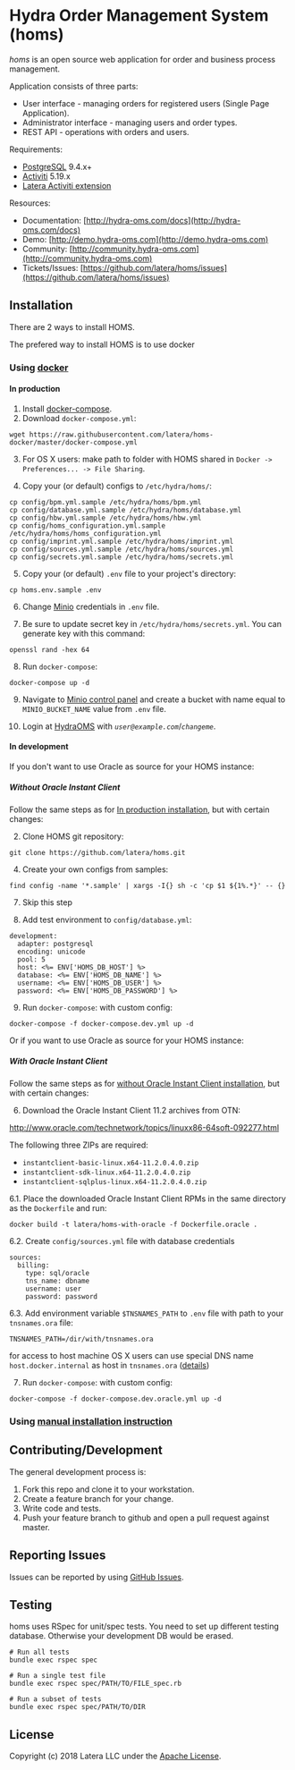 # Hydra Order Management System (homs)

*homs* is an open source web application for order and business process management.

Application consists of three parts:
* User interface - managing orders for registered users (Single Page Application).
* Administrator interface - managing users and order types.
* REST API - operations with orders and users.

Requirements:
* [PostgreSQL](http://www.postgresql.org/) 9.4.x+
* [Activiti](http://www.activiti.org/) 5.19.x
* [Latera Activiti extension](https://github.com/latera/activiti-ext)

Resources:
* Documentation: [http://hydra-oms.com/docs](http://hydra-oms.com/docs)
* Demo: [http://demo.hydra-oms.com](http://demo.hydra-oms.com)
* Community: [http://community.hydra-oms.com](http://community.hydra-oms.com)
* Tickets/Issues: [https://github.com/latera/homs/issues](https://github.com/latera/homs/issues)


## Installation

There are 2 ways to install HOMS.

The prefered way to install HOMS is to use docker

### Using [docker](https://www.docker.com/)

#### In production

1. Install [docker-compose](https://docs.docker.com/compose/install/).
2. Download `docker-compose.yml`:

  ```
  wget https://raw.githubusercontent.com/latera/homs-docker/master/docker-compose.yml
  ```
3. For OS X users: make path to folder with HOMS shared in `Docker -> Preferences... -> File Sharing`.

4. Copy your (or default) configs to `/etc/hydra/homs/`:

  ```
  cp config/bpm.yml.sample /etc/hydra/homs/bpm.yml
  cp config/database.yml.sample /etc/hydra/homs/database.yml
  cp config/hbw.yml.sample /etc/hydra/homs/hbw.yml
  cp config/homs_configuration.yml.sample /etc/hydra/homs/homs_configuration.yml
  cp config/imprint.yml.sample /etc/hydra/homs/imprint.yml
  cp config/sources.yml.sample /etc/hydra/homs/sources.yml
  cp config/secrets.yml.sample /etc/hydra/homs/secrets.yml
  ```

5. Copy your (or default) `.env` file to your project's directory:

  ```
  cp homs.env.sample .env
  ```

6. Change [Minio](https://github.com/minio/minio) credentials in `.env` file.

7. Be sure to update secret key in `/etc/hydra/homs/secrets.yml`. You can generate key with this command:

  ```
  openssl rand -hex 64
  ```

8. Run `docker-compose`:

  ```
  docker-compose up -d
  ```

9. Navigate to [Minio control panel](http://localhost:9000) and create a bucket with name equal to `MINIO_BUCKET_NAME` value from `.env` file.

10. Login at [HydraOMS](http://localhost:3000) with *`user@example.com`*/*`changeme`*.


#### In development

If you don't want to use Oracle as source for your HOMS instance:

##### Without Oracle Instant Client

Follow the same steps as for [In production installation](#in-production), but with certain changes:

2. Clone HOMS git repository:

  ```
  git clone https://github.com/latera/homs.git
  ```

4. Create your own configs from samples:

  ```
  find config -name '*.sample' | xargs -I{} sh -c 'cp $1 ${1%.*}' -- {}
  ```

7. Skip this step

8. Add test environment to `config/database.yml`:

  ```
  development:
    adapter: postgresql
    encoding: unicode
    pool: 5
    host: <%= ENV['HOMS_DB_HOST'] %>
    database: <%= ENV['HOMS_DB_NAME'] %>
    username: <%= ENV['HOMS_DB_USER'] %>
    password: <%= ENV['HOMS_DB_PASSWORD'] %>
  ```
  
9. Run `docker-compose`: with custom config:
  ```
  docker-compose -f docker-compose.dev.yml up -d
  ```

Or if you want to use Oracle as source for your HOMS instance:

##### With Oracle Instant Client

Follow the same steps as for [without Oracle Instant Client installation](#without-oracle-instant-client), but with certain changes:

6. Download the Oracle Instant Client 11.2 archives from OTN:

http://www.oracle.com/technetwork/topics/linuxx86-64soft-092277.html

The following three ZIPs are required:

- `instantclient-basic-linux.x64-11.2.0.4.0.zip`
- `instantclient-sdk-linux.x64-11.2.0.4.0.zip`
- `instantclient-sqlplus-linux.x64-11.2.0.4.0.zip`

6.1. Place the downloaded Oracle Instant Client RPMs in the same directory as the `Dockerfile` and run:

```
docker build -t latera/homs-with-oracle -f Dockerfile.oracle .
```

6.2. Create `config/sources.yml` file with database credentials

```
sources:
  billing:
    type: sql/oracle
    tns_name: dbname
    username: user
    password: password
```

6.3. Add environment variable `$TNSNAMES_PATH` to `.env` file with path to your `tnsnames.ora` file:

```
TNSNAMES_PATH=/dir/with/tnsnames.ora
```

for access to host machine OS X users can use special DNS name `host.docker.internal` as host in `tnsnames.ora` ([details](https://docs.docker.com/docker-for-mac/networking))

7. Run `docker-compose`: with custom config:
  ```
  docker-compose -f docker-compose.dev.oracle.yml up -d
  ```

### Using [manual installation instruction](https://github.com/latera/homs/blob/master/INSTALL.md)

## Contributing/Development

The general development process is:

1. Fork this repo and clone it to your workstation.
2. Create a feature branch for your change.
3. Write code and tests.
4. Push your feature branch to github and open a pull request against master.

## Reporting Issues

Issues can be reported by using [GitHub Issues](https://github.com/latera/homs/issues).

## Testing

homs uses RSpec for unit/spec tests. You need to set up different testing database. Otherwise your development DB would be erased.

```
# Run all tests
bundle exec rspec spec

# Run a single test file
bundle exec rspec spec/PATH/TO/FILE_spec.rb

# Run a subset of tests
bundle exec rspec spec/PATH/TO/DIR
```

## License

Copyright (c) 2018 Latera LLC under the [Apache License](https://github.com/latera/homs/blob/master/LICENSE).
